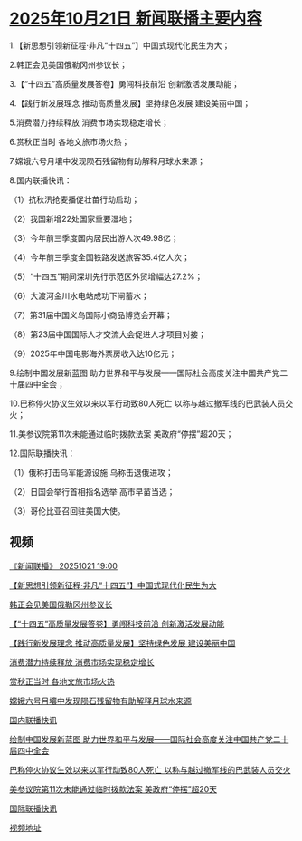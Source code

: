# [2025年10月21日 新闻联播主要内容](https://tv.cctv.com/lm/xwlb/day/20251021.shtml)

1.【新思想引领新征程·非凡“十四五”】中国式现代化民生为大；

2.韩正会见美国俄勒冈州参议长；

3.【“十四五”高质量发展答卷】勇闯科技前沿 创新激活发展动能；

4.【践行新发展理念 推动高质量发展】坚持绿色发展 建设美丽中国；

5.消费潜力持续释放 消费市场实现稳定增长；

6.赏秋正当时 各地文旅市场火热；

7.嫦娥六号月壤中发现陨石残留物有助解释月球水来源；

8.国内联播快讯：

（1）抗秋汛抢麦播促壮苗行动启动；

（2）我国新增22处国家重要湿地；

（3）今年前三季度国内居民出游人次49.98亿；

（4）今年前三季度全国铁路发送旅客35.4亿人次；

（5）“十四五”期间深圳先行示范区外贸增幅达27.2%；

（6）大渡河金川水电站成功下闸蓄水；

（7）第31届中国义乌国际小商品博览会开幕；

（8）第23届中国国际人才交流大会促进人才项目对接；

（9）2025年中国电影海外票房收入达10亿元；

9.绘制中国发展新蓝图 助力世界和平与发展——国际社会高度关注中国共产党二十届四中全会；

10.巴称停火协议生效以来以军行动致80人死亡 以称与越过撤军线的巴武装人员交火；

11.美参议院第11次未能通过临时拨款法案 美政府“停摆”超20天；

12.国际联播快讯：

（1）俄称打击乌军能源设施 乌称击退俄进攻；

（2）日国会举行首相指名选举 高市早苗当选；

（3）哥伦比亚召回驻美国大使。

## 视频

[《新闻联播》 20251021 19:00](https://tv.cctv.com/2025/10/21/VIDET9HmVlsrCD6leyFVEQfa251021.shtml)

[【新思想引领新征程·非凡“十四五”】中国式现代化民生为大](https://tv.cctv.com/2025/10/21/VIDE5BdeInZLJUnNVMTNbUia251021.shtml)

[韩正会见美国俄勒冈州参议长](https://tv.cctv.com/2025/10/21/VIDEgAZPfO1vX55zsF2tsDwq251021.shtml)

[【“十四五”高质量发展答卷】勇闯科技前沿 创新激活发展动能](https://tv.cctv.com/2025/10/21/VIDEblkkmzJLW0ZMnEddT0uO251021.shtml)

[【践行新发展理念 推动高质量发展】坚持绿色发展 建设美丽中国](https://tv.cctv.com/2025/10/21/VIDED7OKy58OvvYpXmks23Ow251021.shtml)

[消费潜力持续释放 消费市场实现稳定增长](https://tv.cctv.com/2025/10/21/VIDEOmn76nac1k03hN61OHCp251021.shtml)

[赏秋正当时 各地文旅市场火热](https://tv.cctv.com/2025/10/21/VIDE7HObtzEX5VaCdQZoPxAE251021.shtml)

[嫦娥六号月壤中发现陨石残留物有助解释月球水来源](https://tv.cctv.com/2025/10/21/VIDE6U8Jt0wLT4iRh1PcD9dy251021.shtml)

[国内联播快讯](https://tv.cctv.com/2025/10/21/VIDEIMBPosanhVv6uw5KJqaw251021.shtml)

[绘制中国发展新蓝图 助力世界和平与发展——国际社会高度关注中国共产党二十届四中全会](https://tv.cctv.com/2025/10/21/VIDEZ5kN7vCaa6tRcms4jBf9251021.shtml)

[巴称停火协议生效以来以军行动致80人死亡 以称与越过撤军线的巴武装人员交火](https://tv.cctv.com/2025/10/21/VIDEitQd4ezet8wYBZawKPR3251021.shtml)

[美参议院第11次未能通过临时拨款法案 美政府“停摆”超20天](https://tv.cctv.com/2025/10/21/VIDE10HVCemldeSbDE5sTAow251021.shtml)

[国际联播快讯](https://tv.cctv.com/2025/10/21/VIDED1DOtRZbcH2hreQCXlPe251021.shtml)

[视频地址](https://tv.cctv.com/lm/xwlb/day/20251021.shtml) 

